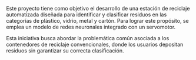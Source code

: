 Este proyecto tiene como objetivo el desarrollo de una estación de reciclaje automatizada diseñada para identificar y clasificar residuos en las categorías de plástico, vidrio, metal y cartón. Para lograr este propósito, se emplea un modelo de redes neuronales integrado con un servomotor.

Esta iniciativa busca abordar la problemática común asociada a los contenedores de reciclaje convencionales, donde los usuarios depositan residuos sin garantizar su correcta clasificación.
